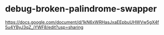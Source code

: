 # debug-broken-palindrome-swapper

https://docs.google.com/document/d/1kN6xWRHasJxaEEpbuUHWVw5gX4f5u4YByJ3qZ_iYWF8/edit?usp=sharing

